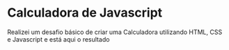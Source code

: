 <h1>Calculadora de Javascript</h1>

Realizei um desafio básico de criar uma Calculadora utilizando HTML, CSS e Javascript 
e está aqui o resultado
